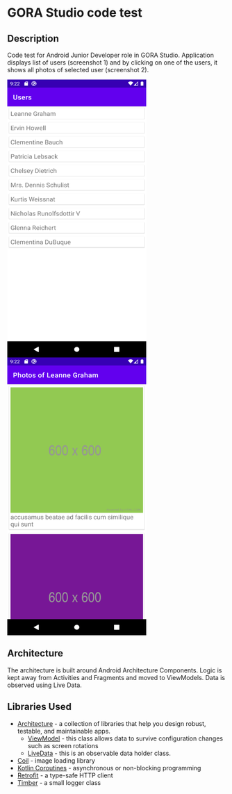 # GORA Studio code test

## Description

Code test for Android Junior Developer role in GORA Studio. Application displays list of users (screenshot 1)
and by clicking on one of the users, it shows all photos of selected user (screenshot 2).

<div>
  <img align="center" src="./screenshots/Screenshot_users.png" alt="Screenshot 1 - users" height="640" width="320">
</div>
<div>
  <img align="center" src="./screenshots/Screenshot_photos.png" alt="Screenshot 2 - user's photos" height="640" width="320">
</div>

## Architecture

The architecture is built around Android Architecture Components. Logic is kept away from Activities and Fragments and
moved to ViewModels. Data is observed using Live Data.

## Libraries Used

* [Architecture](https://developer.android.com/topic/libraries/architecture) - a collection of libraries that help you
  design robust, testable, and maintainable apps.
    * [ViewModel](https://developer.android.com/topic/libraries/architecture/viewmodel) - this class allows data to
      survive configuration changes such as screen rotations
    * [LiveData](https://developer.android.com/topic/libraries/architecture/livedata) - this is an observable data
      holder class.
* [Coil](https://coil-kt.github.io/coil/) - image loading library
* [Kotlin Coroutines](https://kotlinlang.org/docs/reference/coroutines-overview.html) - asynchronous or non-blocking
  programming
* [Retrofit](https://square.github.io/retrofit/) - a type-safe HTTP client
* [Timber](https://github.com/JakeWharton/timber) - a small logger class


